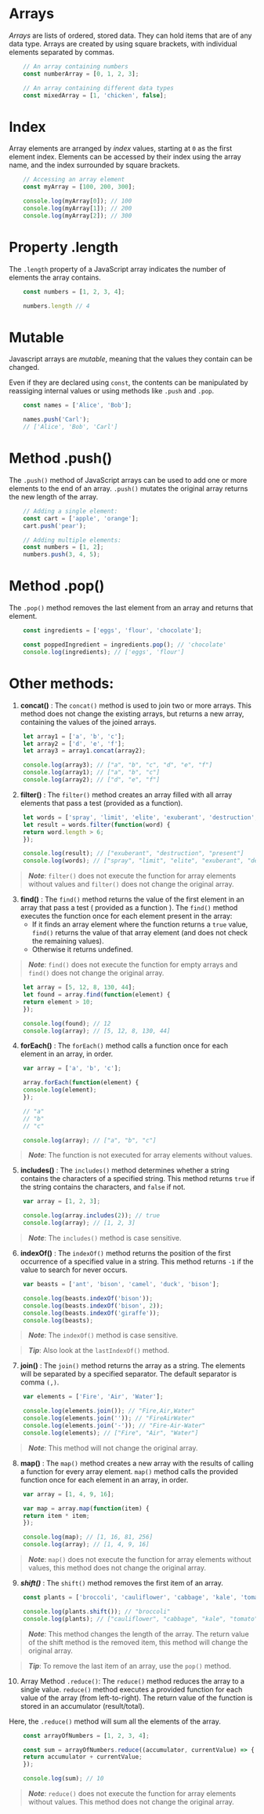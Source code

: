 # Arrays

*Arrays* are lists of ordered, stored data. They can hold items that are of any data type. Arrays are created by using square brackets, with individual elements separated by commas.

``` Javascript
    // An array containing numbers
    const numberArray = [0, 1, 2, 3];

    // An array containing different data types
    const mixedArray = [1, 'chicken', false];
```

# Index

Array elements are arranged by *index* values, starting at `0` as the first element index. Elements can be accessed by their index using the array name, and the index surrounded by square brackets.

``` Javascript
    // Accessing an array element
    const myArray = [100, 200, 300];

    console.log(myArray[0]); // 100
    console.log(myArray[1]); // 200
    console.log(myArray[2]); // 300
```

# Property .length

The `.length` property of a JavaScript array indicates the number of elements the array contains.

``` Javascript
    const numbers = [1, 2, 3, 4];

    numbers.length // 4
```

# Mutable

Javascript arrays are *mutable*, meaning that the values they contain can be changed.

Even if they are declared using `const`, the contents can be manipulated by reassiging internal values or using methods like `.push` and `.pop`.

``` Javascript  
    const names = ['Alice', 'Bob'];

    names.push('Carl');
    // ['Alice', 'Bob', 'Carl']
```

# Method .push()

The `.push()` method of JavaScript arrays can be used to add one or more elements to the end of an array. `.push()` mutates the original array returns the new length of the array.

``` Javascript  
    // Adding a single element:
    const cart = ['apple', 'orange'];
    cart.push('pear'); 

    // Adding multiple elements:
    const numbers = [1, 2];
    numbers.push(3, 4, 5);
```

# Method .pop()

The `.pop()` method removes the last element from an array and returns that element.

``` Javascript  
    const ingredients = ['eggs', 'flour', 'chocolate'];

    const poppedIngredient = ingredients.pop(); // 'chocolate'
    console.log(ingredients); // ['eggs', 'flour']
```

# Other methods:

1. **concat()** : The `concat()` method is used to join two or more arrays. This method does not change the existing arrays, but returns a new array, containing the values of the joined arrays.

``` Javascript  
    let array1 = ['a', 'b', 'c'];
    let array2 = ['d', 'e', 'f'];
    let array3 = array1.concat(array2);

    console.log(array3); // ["a", "b", "c", "d", "e", "f"]
    console.log(array1); // ["a", "b", "c"]
    console.log(array2); // ["d", "e", "f"]
```

2. **filter()** : The `filter()` method creates an array filled with all array elements that pass a test (provided as a function).

``` Javascript  
    let words = ['spray', 'limit', 'elite', 'exuberant', 'destruction', 'present'];
    let result = words.filter(function(word) {
    return word.length > 6;
    });

    console.log(result); // ["exuberant", "destruction", "present"]
    console.log(words); // ["spray", "limit", "elite", "exuberant", "destruction", "present"]
```
> ***Note***: `filter()` does not execute the function for array elements without values and `filter()` does not change the original array.

3. **find()** : The `find()` method returns the value of the first element in an array that pass a test ( provided as a function ). The `find()` method executes the function once for each element present in the array:
    * If it finds an array element where the function returns a `true` value, `find()` returns the value of that array element (and does not check the remaining values).
    * Otherwise it returns undefined.

 > ***Note***: `find()` does not execute the function for empty arrays and `find()` does not change the original array.

``` Javascript  
    let array = [5, 12, 8, 130, 44];
    let found = array.find(function(element) {
    return element > 10;
    });

    console.log(found); // 12
    console.log(array); // [5, 12, 8, 130, 44]
```

4. **forEach()** : The `forEach()` method calls a function once for each element in an array, in order.
``` Javascript  
    var array = ['a', 'b', 'c'];

    array.forEach(function(element) {
    console.log(element);
    });

    // "a"
    // "b"
    // "c"

    console.log(array); // ["a", "b", "c"]
```

> ***Note***: The function is not executed for array elements without values.

5. **includes()** : The `includes()` method determines whether a string contains the characters of a specified string. This method returns `true` if the string contains the characters, and `false` if not.
``` Javascript  
    var array = [1, 2, 3];

    console.log(array.includes(2)); // true
    console.log(array); // [1, 2, 3]
```

> ***Note***: The `includes()` method is case sensitive.

6. **indexOf()** : The `indexOf()` method returns the position of the first occurrence of a specified value in a string. This method returns `-1` if the value to search for never occurs.

``` Javascript
    var beasts = ['ant', 'bison', 'camel', 'duck', 'bison'];

    console.log(beasts.indexOf('bison'));
    console.log(beasts.indexOf('bison', 2));
    console.log(beasts.indexOf('giraffe'));
    console.log(beasts);
```

> ***Note***: The `indexOf()` method is case sensitive.

> ***Tip***: Also look at the `lastIndexOf()` method.

7. **join()** : The `join()` method returns the array as a string. The elements will be separated by a specified separator. The default separator is comma `(,)`.

``` Javascript
    var elements = ['Fire', 'Air', 'Water'];

    console.log(elements.join()); // "Fire,Air,Water"
    console.log(elements.join('')); // "FireAirWater"
    console.log(elements.join('-')); // "Fire-Air-Water"
    console.log(elements); // ["Fire", "Air", "Water"]
```

> ***Note***: This method will not change the original array.

8. **map()** : The `map()` method creates a new array with the results of calling a function for every array element. `map()` method calls the provided function once for each element in an array, in order.
``` Javascript
    var array = [1, 4, 9, 16];

    var map = array.map(function(item) {
    return item * item;
    });

    console.log(map); // [1, 16, 81, 256]
    console.log(array); // [1, 4, 9, 16]
```
> ***Note***: `map()` does not execute the function for array elements without values, this method does not change the original array.

9. ***shift()*** : The `shift()` method removes the first item of an array.
``` Javascript
    const plants = ['broccoli', 'cauliflower', 'cabbage', 'kale', 'tomato'];

    console.log(plants.shift()); // "broccoli"
    console.log(plants); // ["cauliflower", "cabbage", "kale", "tomato"]
```

> ***Note***: This method changes the length of the array. The return value of the shift method is the removed item, this method will change the original array.

> ***Tip***: To remove the last item of an array, use the `pop()` method.

10. Array Method `.reduce()`: The `reduce()` method reduces the array to a single value. `reduce()` method executes a provided function for each value of the array (from left-to-right). The return value of the function is stored in an accumulator (result/total).

Here, the `.reduce()` method will sum all the elements of the array.

``` Javascript
    const arrayOfNumbers = [1, 2, 3, 4];

    const sum = arrayOfNumbers.reduce((accumulator, currentValue) => {  
    return accumulator + currentValue;
    });

    console.log(sum); // 10
```

> ***Note***: `reduce()` does not execute the function for array elements without values. This method does not change the original array.
